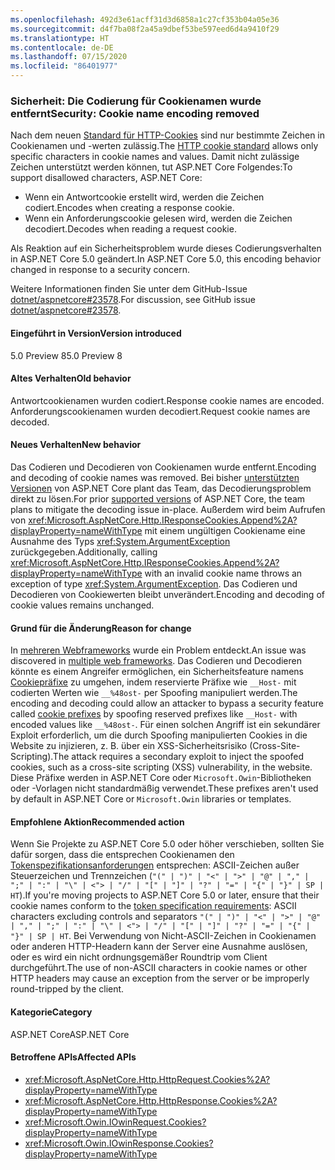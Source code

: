 ```yaml
---
ms.openlocfilehash: 492d3e61acff31d3d6858a1c27cf353b04a05e36
ms.sourcegitcommit: d4f7ba08f2a45a9dbef53be597eed6d4a9410f29
ms.translationtype: HT
ms.contentlocale: de-DE
ms.lasthandoff: 07/15/2020
ms.locfileid: "86401977"
---
```

### <a name="security-cookie-name-encoding-removed"></a><span data-ttu-id="4e618-101">Sicherheit: Die Codierung für Cookienamen wurde entfernt</span><span class="sxs-lookup"><span data-stu-id="4e618-101">Security: Cookie name encoding removed</span></span>

<span data-ttu-id="4e618-102">Nach dem neuen [Standard für HTTP-Cookies](https://tools.ietf.org/html/rfc6265#section-4.1.1) sind nur bestimmte Zeichen in Cookienamen und -werten zulässig.</span><span class="sxs-lookup"><span data-stu-id="4e618-102">The [HTTP cookie standard](https://tools.ietf.org/html/rfc6265#section-4.1.1) allows only specific characters in cookie names and values.</span></span> <span data-ttu-id="4e618-103">Damit nicht zulässige Zeichen unterstützt werden können, tut ASP.NET Core Folgendes:</span><span class="sxs-lookup"><span data-stu-id="4e618-103">To support disallowed characters, ASP.NET Core:</span></span>

* <span data-ttu-id="4e618-104">Wenn ein Antwortcookie erstellt wird, werden die Zeichen codiert.</span><span class="sxs-lookup"><span data-stu-id="4e618-104">Encodes when creating a response cookie.</span></span>
* <span data-ttu-id="4e618-105">Wenn ein Anforderungscookie gelesen wird, werden die Zeichen decodiert.</span><span class="sxs-lookup"><span data-stu-id="4e618-105">Decodes when reading a request cookie.</span></span>

<span data-ttu-id="4e618-106">Als Reaktion auf ein Sicherheitsproblem wurde dieses Codierungsverhalten in ASP.NET Core 5.0 geändert.</span><span class="sxs-lookup"><span data-stu-id="4e618-106">In ASP.NET Core 5.0, this encoding behavior changed in response to a security concern.</span></span>

<span data-ttu-id="4e618-107">Weitere Informationen finden Sie unter dem GitHub-Issue [dotnet/aspnetcore#23578](https://github.com/dotnet/aspnetcore/issues/23578).</span><span class="sxs-lookup"><span data-stu-id="4e618-107">For discussion, see GitHub issue [dotnet/aspnetcore#23578](https://github.com/dotnet/aspnetcore/issues/23578).</span></span>

#### <a name="version-introduced"></a><span data-ttu-id="4e618-108">Eingeführt in Version</span><span class="sxs-lookup"><span data-stu-id="4e618-108">Version introduced</span></span>

<span data-ttu-id="4e618-109">5.0 Preview 8</span><span class="sxs-lookup"><span data-stu-id="4e618-109">5.0 Preview 8</span></span>

#### <a name="old-behavior"></a><span data-ttu-id="4e618-110">Altes Verhalten</span><span class="sxs-lookup"><span data-stu-id="4e618-110">Old behavior</span></span>

<span data-ttu-id="4e618-111">Antwortcookienamen wurden codiert.</span><span class="sxs-lookup"><span data-stu-id="4e618-111">Response cookie names are encoded.</span></span> <span data-ttu-id="4e618-112">Anforderungscookienamen wurden decodiert.</span><span class="sxs-lookup"><span data-stu-id="4e618-112">Request cookie names are decoded.</span></span>

#### <a name="new-behavior"></a><span data-ttu-id="4e618-113">Neues Verhalten</span><span class="sxs-lookup"><span data-stu-id="4e618-113">New behavior</span></span>

<span data-ttu-id="4e618-114">Das Codieren und Decodieren von Cookienamen wurde entfernt.</span><span class="sxs-lookup"><span data-stu-id="4e618-114">Encoding and decoding of cookie names was removed.</span></span> <span data-ttu-id="4e618-115">Bei bisher [unterstützten Versionen](https://dotnet.microsoft.com/platform/support/policy/dotnet-core) von ASP.NET Core plant das Team, das Decodierungsproblem direkt zu lösen.</span><span class="sxs-lookup"><span data-stu-id="4e618-115">For prior [supported versions](https://dotnet.microsoft.com/platform/support/policy/dotnet-core) of ASP.NET Core, the team plans to mitigate the decoding issue in-place.</span></span> <span data-ttu-id="4e618-116">Außerdem wird beim Aufrufen von <xref:Microsoft.AspNetCore.Http.IResponseCookies.Append%2A?displayProperty=nameWithType> mit einem ungültigen Cookiename eine Ausnahme des Typs <xref:System.ArgumentException> zurückgegeben.</span><span class="sxs-lookup"><span data-stu-id="4e618-116">Additionally, calling <xref:Microsoft.AspNetCore.Http.IResponseCookies.Append%2A?displayProperty=nameWithType> with an invalid cookie name throws an exception of type <xref:System.ArgumentException>.</span></span> <span data-ttu-id="4e618-117">Das Codieren und Decodieren von Cookiewerten bleibt unverändert.</span><span class="sxs-lookup"><span data-stu-id="4e618-117">Encoding and decoding of cookie values remains unchanged.</span></span>

#### <a name="reason-for-change"></a><span data-ttu-id="4e618-118">Grund für die Änderung</span><span class="sxs-lookup"><span data-stu-id="4e618-118">Reason for change</span></span>

<span data-ttu-id="4e618-119">In [mehreren Webframeworks](https://github.com/advisories/GHSA-j6w9-fv6q-3q52) wurde ein Problem entdeckt.</span><span class="sxs-lookup"><span data-stu-id="4e618-119">An issue was discovered in [multiple web frameworks](https://github.com/advisories/GHSA-j6w9-fv6q-3q52).</span></span> <span data-ttu-id="4e618-120">Das Codieren und Decodieren könnte es einem Angreifer ermöglichen, ein Sicherheitsfeature namens [Cookiepräfixe](https://tools.ietf.org/html/draft-ietf-httpbis-cookie-prefixes-00) zu umgehen, indem reservierte Präfixe wie `__Host-` mit codierten Werten wie `__%48ost-` per Spoofing manipuliert werden.</span><span class="sxs-lookup"><span data-stu-id="4e618-120">The encoding and decoding could allow an attacker to bypass a security feature called [cookie prefixes](https://tools.ietf.org/html/draft-ietf-httpbis-cookie-prefixes-00) by spoofing reserved prefixes like `__Host-` with encoded values like `__%48ost-`.</span></span> <span data-ttu-id="4e618-121">Für einen solchen Angriff ist ein sekundärer Exploit erforderlich, um die durch Spoofing manipulierten Cookies in die Website zu injizieren, z. B. über ein XSS-Sicherheitsrisiko (Cross-Site-Scripting).</span><span class="sxs-lookup"><span data-stu-id="4e618-121">The attack requires a secondary exploit to inject the spoofed cookies, such as a cross-site scripting (XSS) vulnerability, in the website.</span></span> <span data-ttu-id="4e618-122">Diese Präfixe werden in ASP.NET Core oder `Microsoft.Owin`-Bibliotheken oder -Vorlagen nicht standardmäßig verwendet.</span><span class="sxs-lookup"><span data-stu-id="4e618-122">These prefixes aren't used by default in ASP.NET Core or `Microsoft.Owin` libraries or templates.</span></span>

#### <a name="recommended-action"></a><span data-ttu-id="4e618-123">Empfohlene Aktion</span><span class="sxs-lookup"><span data-stu-id="4e618-123">Recommended action</span></span>

<span data-ttu-id="4e618-124">Wenn Sie Projekte zu ASP.NET Core 5.0 oder höher verschieben, sollten Sie dafür sorgen, dass die entsprechen Cookienamen den [Tokenspezifikationsanforderungen](https://tools.ietf.org/html/rfc2616#section-2.2) entsprechen: ASCII-Zeichen außer Steuerzeichen und Trennzeichen (`"(" | ")" | "<" | ">" | "@" | "," | ";" | ":" | "\" | <"> | "/" | "[" | "]" | "?" | "=" | "{" | "}" | SP | HT`).</span><span class="sxs-lookup"><span data-stu-id="4e618-124">If you're moving projects to ASP.NET Core 5.0 or later, ensure that their cookie names conform to the [token specification requirements](https://tools.ietf.org/html/rfc2616#section-2.2): ASCII characters excluding controls and separators `"(" | ")" | "<" | ">" | "@" | "," | ";" | ":" | "\" | <"> | "/" | "[" | "]" | "?" | "=" | "{" | "}" | SP | HT`.</span></span> <span data-ttu-id="4e618-125">Bei Verwendung von Nicht-ASCII-Zeichen in Cookienamen oder anderen HTTP-Headern kann der Server eine Ausnahme auslösen, oder es wird ein nicht ordnungsgemäßer Roundtrip vom Client durchgeführt.</span><span class="sxs-lookup"><span data-stu-id="4e618-125">The use of non-ASCII characters in cookie names or other HTTP headers may cause an exception from the server or be improperly round-tripped by the client.</span></span>

#### <a name="category"></a><span data-ttu-id="4e618-126">Kategorie</span><span class="sxs-lookup"><span data-stu-id="4e618-126">Category</span></span>

<span data-ttu-id="4e618-127">ASP.NET Core</span><span class="sxs-lookup"><span data-stu-id="4e618-127">ASP.NET Core</span></span>

#### <a name="affected-apis"></a><span data-ttu-id="4e618-128">Betroffene APIs</span><span class="sxs-lookup"><span data-stu-id="4e618-128">Affected APIs</span></span>

- <xref:Microsoft.AspNetCore.Http.HttpRequest.Cookies%2A?displayProperty=nameWithType>
- <xref:Microsoft.AspNetCore.Http.HttpResponse.Cookies%2A?displayProperty=nameWithType>
- <xref:Microsoft.Owin.IOwinRequest.Cookies?displayProperty=nameWithType>
- <xref:Microsoft.Owin.IOwinResponse.Cookies?displayProperty=nameWithType>

<!--

#### Affected APIs

- `Overload:Microsoft.AspNetCore.Http.HttpRequest.Cookies`
- `Overload:Microsoft.AspNetCore.Http.HttpResponse.Cookies`
- `P:Microsoft.Owin.IOwinRequest.Cookies`
- `P:Microsoft.Owin.IOwinResponse.Cookies`

-->
